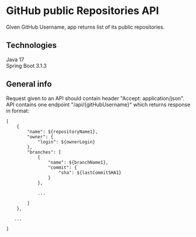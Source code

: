 # GitHub public Repositories API
Given GitHub Username, app returns list of its public repositories.

## Technologies
Java 17\
Spring Boot 3.1.3

## General info

Request given to an API should contain header "Accept: application/json".\
API contains one endpoint "/api/{gitHubUsername}" which returns response in format:
```
[
    {
        "name": ${repositoryName1},
        "owner": {
            "login": ${ownerLogin}
        },
        "branches": [
            {
                "name": ${branchName1},
                "commit": {
                    "sha": ${lastCommitSHA1}
                }
            },

            ...

        ]
    },

   ...

]
```
